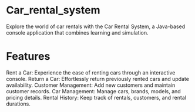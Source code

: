 # Car_rental_system
Explore the world of car rentals with the Car Rental System, a Java-based console application that combines learning and simulation.

# Features

Rent a Car: Experience the ease of renting cars through an interactive console. Return a Car: Effortlessly return previously rented cars and update availability. Customer Management: Add new customers and maintain customer records. Car Management: Manage cars, brands, models, and pricing details. Rental History: Keep track of rentals, customers, and rental durations.
